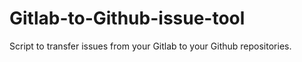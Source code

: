 # Gitlab-to-Github-issue-tool
Script to transfer issues from your Gitlab to your Github repositories.
